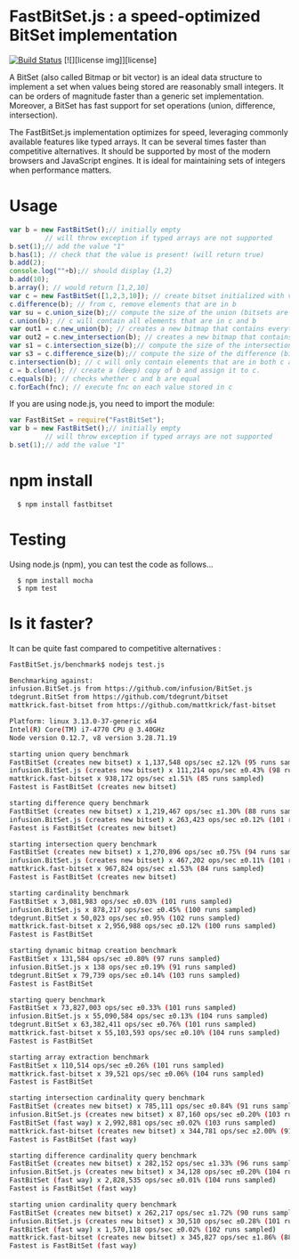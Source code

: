 # FastBitSet.js : a speed-optimized BitSet implementation
[![Build Status](https://travis-ci.org/lemire/FastBitSet.js.png)](https://travis-ci.org/lemire/FastBitSet.js)
[![][license img]][license]

A BitSet  (also called Bitmap or bit vector) is an ideal data structure to implement a
set when values being stored are reasonably small integers. It can be orders of magnitude
faster than a generic set implementation. Moreover, a BitSet has fast support for set
operations (union, difference, intersection).

The FastBitSet.js implementation optimizes for speed, leveraging commonly available features
like typed arrays. It can be several times faster than competitive alternatives. It should be supported by most of the modern browsers and JavaScript
engines.  It is ideal for maintaining sets of integers when performance matters.

Usage
===

```javascript
var b = new FastBitSet();// initially empty
         // will throw exception if typed arrays are not supported
b.set(1);// add the value "1"
b.has(1); // check that the value is present! (will return true)
b.add(2);
console.log(""+b);// should display {1,2}
b.add(10);
b.array(); // would return [1,2,10]
var c = new FastBitSet([1,2,3,10]); // create bitset initialized with values 1,2,3,10
c.difference(b); // from c, remove elements that are in b
var su = c.union_size(b);// compute the size of the union (bitsets are unchanged)
c.union(b); // c will contain all elements that are in c and b
var out1 = c.new_union(b); // creates a new bitmap that contains everything in c and b 
var out2 = c.new_intersection(b); // creates a new bitmap that contains everything that is in both c and b 
var s1 = c.intersection_size(b);// compute the size of the intersection (bitsets are unchanged)
var s3 = c.difference_size(b);// compute the size of the difference (bitsets are unchanged)
c.intersection(b); // c will only contain elements that are in both c and b
c = b.clone(); // create a (deep) copy of b and assign it to c.
c.equals(b); // checks whether c and b are equal
c.forEach(fnc); // execute fnc on each value stored in c
```

If you are using node.js, you need to import the module:

```javascript
var FastBitSet = require("FastBitSet");
var b = new FastBitSet();// initially empty
         // will throw exception if typed arrays are not supported
b.set(1);// add the value "1"
```
npm install
===

      $ npm install fastbitset

Testing
===

Using node.js (npm), you can test the code as follows...

      $ npm install mocha
      $ npm test



Is it faster?
===

It can be quite fast compared to competitive alternatives :

```bash
FastBitSet.js/benchmark$ nodejs test.js

Benchmarking against:
infusion.BitSet.js from https://github.com/infusion/BitSet.js
tdegrunt.BitSet from https://github.com/tdegrunt/bitset
mattkrick.fast-bitset from https://github.com/mattkrick/fast-bitset

Platform: linux 3.13.0-37-generic x64
Intel(R) Core(TM) i7-4770 CPU @ 3.40GHz
Node version 0.12.7, v8 version 3.28.71.19

starting union query benchmark
FastBitSet (creates new bitset) x 1,137,548 ops/sec ±2.12% (95 runs sampled)
infusion.BitSet.js (creates new bitset) x 111,214 ops/sec ±0.43% (98 runs sampled)
mattkrick.fast-bitset x 938,172 ops/sec ±1.51% (85 runs sampled)
Fastest is FastBitSet (creates new bitset)

starting difference query benchmark
FastBitSet (creates new bitset) x 1,219,467 ops/sec ±1.30% (88 runs sampled)
infusion.BitSet.js (creates new bitset) x 263,423 ops/sec ±0.12% (101 runs sampled)
Fastest is FastBitSet (creates new bitset)

starting intersection query benchmark
FastBitSet (creates new bitset) x 1,270,896 ops/sec ±0.75% (94 runs sampled)
infusion.BitSet.js (creates new bitset) x 467,202 ops/sec ±0.11% (101 runs sampled)
mattkrick.fast-bitset x 967,824 ops/sec ±1.53% (84 runs sampled)
Fastest is FastBitSet (creates new bitset)

starting cardinality benchmark
FastBitSet x 3,081,983 ops/sec ±0.03% (101 runs sampled)
infusion.BitSet.js x 878,217 ops/sec ±0.45% (100 runs sampled)
tdegrunt.BitSet x 50,023 ops/sec ±0.95% (102 runs sampled)
mattkrick.fast-bitset x 2,956,988 ops/sec ±0.12% (100 runs sampled)
Fastest is FastBitSet

starting dynamic bitmap creation benchmark
FastBitSet x 131,584 ops/sec ±0.80% (97 runs sampled)
infusion.BitSet.js x 138 ops/sec ±0.19% (91 runs sampled)
tdegrunt.BitSet x 79,739 ops/sec ±0.14% (103 runs sampled)
Fastest is FastBitSet

starting query benchmark
FastBitSet x 73,827,003 ops/sec ±0.33% (101 runs sampled)
infusion.BitSet.js x 55,090,584 ops/sec ±0.13% (104 runs sampled)
tdegrunt.BitSet x 63,382,411 ops/sec ±0.76% (101 runs sampled)
mattkrick.fast-bitset x 55,103,593 ops/sec ±0.10% (104 runs sampled)
Fastest is FastBitSet

starting array extraction benchmark
FastBitSet x 110,514 ops/sec ±0.26% (101 runs sampled)
mattkrick.fast-bitset x 39,521 ops/sec ±0.06% (104 runs sampled)
Fastest is FastBitSet

starting intersection cardinality query benchmark
FastBitSet (creates new bitset) x 785,111 ops/sec ±0.84% (91 runs sampled)
infusion.BitSet.js (creates new bitset) x 87,160 ops/sec ±0.20% (103 runs sampled)
FastBitSet (fast way) x 2,992,881 ops/sec ±0.02% (103 runs sampled)
mattkrick.fast-bitset (creates new bitset) x 344,781 ops/sec ±2.00% (91 runs sampled)
Fastest is FastBitSet (fast way)

starting difference cardinality query benchmark
FastBitSet (creates new bitset) x 282,152 ops/sec ±1.33% (96 runs sampled)
infusion.BitSet.js (creates new bitset) x 34,128 ops/sec ±0.20% (104 runs sampled)
FastBitSet (fast way) x 2,828,535 ops/sec ±0.01% (104 runs sampled)
Fastest is FastBitSet (fast way)

starting union cardinality query benchmark
FastBitSet (creates new bitset) x 262,217 ops/sec ±1.72% (90 runs sampled)
infusion.BitSet.js (creates new bitset) x 30,510 ops/sec ±0.28% (101 runs sampled)
FastBitSet (fast way) x 1,570,118 ops/sec ±0.02% (102 runs sampled)
mattkrick.fast-bitset (creates new bitset) x 345,827 ops/sec ±1.86% (88 runs sampled)
Fastest is FastBitSet (fast way)
```


